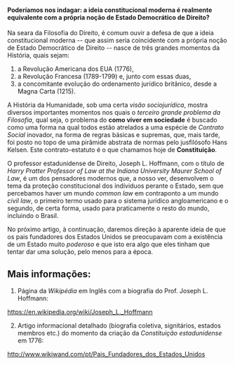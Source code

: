 
#### Poderíamos nos indagar: a ideia constitucional moderna é realmente equivalente com a própria noção de Estado Democrático de Direito?

Na seara da Filosofia do Direito, é comum ouvir a defesa de que a ideia constitucional moderna -- que assim seria coincidente com a própria noção de Estado Democrático de Direito -- nasce de três grandes momentos da História, quais sejam: 

1. a Revolução Americana dos EUA (1776),
2. a Revolução Francesa (1789-1799) e, junto com essas duas, 
3. a concomitante evolução do ordenamento jurídico britânico, desde a Magna Carta (1215).

A História da Humanidade, sob uma certa _visão sociojurídica_, mostra diversos importantes momentos nos quais o *terceiro grande problema da Filosofia*, qual seja, o problema do __como viver em sociedade__ é buscado como uma forma na qual todos estão atrelados a uma espécie de *Contrato Social* inovador, na forma de regras básicas e supremas, que, mais tarde, foi posto no topo de uma pirâmide abstrata de normas pelo jusfilósofo Hans Kelsen. Este contrato-estatuto é o que chamamos hoje de **Constituição**.

O professor estadunidense de Direito, Joseph L. Hoffmann, com o título de _Harry Pratter Professor of Law at the Indiana
University Maurer School of Law_, é um dos pensadores modernos que, a nosso ver, desenvolvem o tema da proteção constitucional dos indíviduos perante o Estado, sem que percebamos haver um mundo _common law_ em contraponto a um mundo _civil law_, o primeiro termo usado para o sistema jurídico angloamericano e o segundo, de certa forma, usado para praticamente o resto do mundo, incluindo o Brasil.

No próximo artigo, à continuação, daremos direção à aparente ideia de que os pais fundadores dos Estados Unidos se preocupavam com a existência de um Estado muito _poderoso_ e que isto era algo que eles tinham que tentar dar uma solução, pelo menos para a época.


Mais informações:
-----------------

1) Página da _Wikipédia_ em Inglês com a biografia do Prof. Joseph L. Hoffmann:

https://en.wikipedia.org/wiki/Joseph_L._Hoffmann

2) Artigo informacional detalhado (biografia coletiva, signitários, estados membros etc.) do momento da criação da _Constituição estadunidense_ em 1776:

http://www.wikiwand.com/pt/Pais_Fundadores_dos_Estados_Unidos
